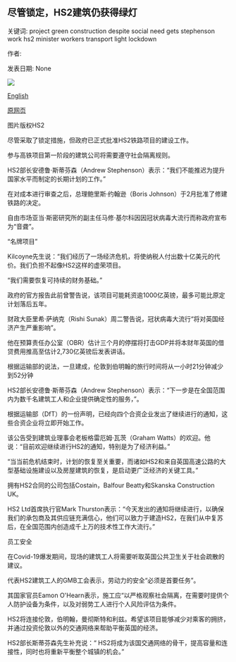 ## 尽管锁定，HS2建筑仍获得绿灯

关键词: project green construction despite social need gets stephenson work hs2 minister workers transport light lockdown

作者: 

发表日期: None

![](https://ichef.bbci.co.uk/news/1024/branded_news/13AD6/production/_111789508_0198d8c8-3ad2-4844-9cb5-719b20815a97.jpg)

[English](HS2%20construction%20gets%20green%20light%20despite%20lockdown.md)

[原网页](https://www.bbc.com/news/business-52293055)

图片版权HS2

尽管采取了锁定措施，但政府已正式批准HS2铁路项目的建设工作。

参与高铁项目第一阶段的建筑公司将需要遵守社会隔离规则。

HS2部长安德鲁·斯蒂芬森（Andrew Stephenson）表示：“我们不能推迟为提升国家水平而制定的长期计划的工作。”

在对成本进行审查之后，总理鲍里斯·约翰逊（Boris Johnson）于2月批准了修建铁路的决定。

自由市场亚当·斯密研究所的副主任马修·基尔科因因冠状病毒大流行而称政府宣布为“音聋”。

“名牌项目”

Kilcoyne先生说：“我们经历了一场经济危机，将使纳税人付出数十亿美元的代价。我们负担不起像HS2这样的虚荣项目。

“我们需要恢复可持续的财务基础。”

政府的官方报告此前曾警告说，该项目可能耗资逾1000亿英镑，最多可能比原定计划落后五年。

财政大臣里希·萨纳克（Rishi Sunak）周二警告说，冠状病毒大流行“将对英国经济产生严重影响”。

他在预算责任办公室（OBR）估计三个月的停摆将打击GDP并将本财年英国的借贷费用推高至估计2,730亿英镑后发表讲话。

根据运输部的说法，一旦建成，伦敦到伯明翰的旅行时间将从一小时21分钟减少到52分钟

HS2部长安德鲁·斯蒂芬森（Andrew Stephenson）表示：“下一步是在全国范围内为数千名建筑工人和企业提供确定性的服务，”。

根据运输部（DfT）的一份声明，已经向四个合资企业发出了继续进行的通知，这些合资企业将立即开始工作。

该公告受到建筑业理事会老板格雷厄姆·瓦茨（Graham Watts）的欢迎。他说：“目前欢迎继续进行HS2的通知，特别是为了经济利益。”

“当当前危机结束时，计划的恢复至关重要，而诸如HS2和来自英国高速公路的大型基础设施建设以及房屋建筑的恢复，是启动更广泛经济的关键工具。”

拥有HS2合同的公司包括Costain，Balfour Beatty和Skanska Construction UK。

HS2 Ltd首席执行官Mark Thurston表示：“今天发出的通知将继续进行，以确保我们的承包商及其供应链充满信心，他们可以致力于建造HS2，在我们从中复苏后，在全国范围内创造成千上万的技术性工作大流行。”

员工安全

在Covid-19爆发期间，现场的建筑工人将需要听取英国公共卫生关于社会疏散的建议。

代表HS2建筑工人的GMB工会表示，劳动力的安全“必须是首要任务”。

其国家官员Eamon O'Hearn表示，施工应“以严格观察社会隔离，在需要时提供个人防护设备为条件，以及对弱势工人进行个人风险评估为条件。

HS2将连接伦敦，伯明翰，曼彻斯特和利兹。希望该项目能够减少对乘客的拥挤，并通过投资伦敦以外的交通网络来帮助平衡英国的经济。

HS2部长斯蒂芬森先生补充说：“ HS2将成为该国交通网络的骨干，提高容量和连接性，同时也将重新平衡整个城镇的机会。”